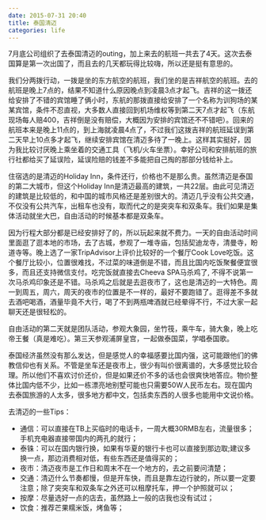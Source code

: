 ```yaml
---
date: 2015-07-31 20:40
title: 泰国清迈
categories: life
---
```


7月底公司组织了去泰国清迈的outing，加上来去的航班一共去了4天。这次去泰国算是第一次出国了，而且去的几天都玩得比较嗨，所以还是挺有意思的。

我们分两拨行动，一拨是坐的东方航空的航班，我们坐的是吉祥航空的航班。去的航班是晚上7点的，结果不知道什么原因晚点到凌晨3点才起飞。吉祥的这一拨还给安排了不错的宾馆睡了俩小时，东航的那拨直接给安排了一个名称为训狗场的某某宾馆，条件不忍直视，大多数人直接回到机场维权等到第二天7点才起飞（东航现场每人赔400，吉祥倒是没有赔偿，大概因为安排的宾馆还不不错吧）。回来的航班本来是晚上11点的，到上海就凌晨4点了，不过我们这拨吉祥的航班延误到第二天早上10点多才起飞，继续安排宾馆在清迈多待了一晚上。这样其实挺好，因为我比较讨厌晚上乘坐着的交通工具（飞机/火车坐票）。幸好公司和安排航班的旅行社都给买了延误险，延误险赔的钱差不多能把自己掏的那部分钱给补上。

住宿选的是清迈的Holiday Inn，条件还行，价格也不是那么贵。虽然清迈是泰国的第二大城市，但这个Holiday Inn是清迈最高的建筑，一共22层。由此可见清迈的建筑是比较低的，和中国的城市风格还是差别很大的。清迈几乎没有公共交通，不仅没有公共汽车，出租车也没有，取而代之的是突突车和双条车。我们如果是集体活动就坐大巴，自由活动的时候基本都是双条车。

因为行程大部分都是已经安排好了的，所以玩起来就不费力。一天的自由活动时间里面逛了逛本地的市场，去了古城，参观了一堆寺庙，包括契迪龙寺，清曼寺，盼道寺等。晚上选了一家TripAdvisor上评价比较好的一个餐厅Cook Love吃饭。这个餐厅比较小，位置很难找，不过菜的味道倒是不错，而且比国内吃饭聚餐便宜很多，而且还支持微信支付。吃完饭就直接去Cheeva SPA马杀鸡了, 不得不说第一次马杀鸡印象还是不错。马杀鸡之后就是去逛夜市了，这也是清迈的一大特色。周一到周五，周六，周天的夜市的位置是不一样的，最好不要跑错了。逛得差不多就去酒吧喝酒，酒量毕竟不大行，喝了不到两瓶啤酒就已经晕得不行，不过大家一起聊天还是很轻松的。

自由活动的第二天就是团队活动，参观大象园，坐竹筏，乘牛车，骑大象，晚上吃帝王餐（真是难吃）。第三天参观浦屏皇宫，一起做泰国菜，学唱泰国歌。

泰国经济虽然没有那么发达，但是感觉人的幸福感要比国内强，这可能跟他们的佛教信仰也有关系。不管是坐车还是夜市上，很少有叫价很离谱的，大多感觉比较合理。所以他们不喜欢讨价还价，但是如果还价不多的话也会很爽快地答应。物价整体比国内低不少，比如一栋漂亮地别墅可能也只需要50W人民币左右。现在国内去泰国旅游的人太多，很多地方都中文，包括卖东西的人很多也能用中文说价格。

去清迈的一些Tips：
* 通信：可以直接在TB上买临时的电话卡，一周大概30RMB左右，流量很多；手机充电器直接带国内的两孔的就行；
* 泰铢：可以在国内银行换，如果有华夏的银行卡也可以直接到那边取;建议多换一点，那边消费相对低，有些东西还是值得买的；
* 夜市：清迈夜市是工作日和周末不在一个地方的，去之前要问清楚；
* 交通：清迈什么节奏都慢，但是开车快，而且是靠左边行驶的，所以要一定要注意；除了突突车和双条车之外还可以租摩托车，押一个护照就可以；
* 按摩：尽量选好一点的店去，虽然路上一般的店我也没有试过；
* 饮食：推荐芒果糯米饭，烤鱼等；

